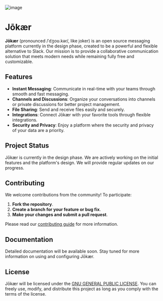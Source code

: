 ![image](https://github.com/user-attachments/assets/5732f40f-3920-4b74-8eba-691c38100959)

# Jōkær

**Jōkær**  (pronounced /ˈdʒoʊ.kər/, like joker) is an open source messaging platform currently in the design phase, created to be a powerful and flexible alternative to Slack. Our mission is to provide a collaborative communication solution that meets modern needs while remaining fully free and customizable.

## Features

- **Instant Messaging**: Communicate in real-time with your teams through smooth and fast messaging.
- **Channels and Discussions**: Organize your conversations into channels or private discussions for better project management.
- **File Sharing**: Send and receive files easily and securely.
- **Integrations**: Connect Jōkær with your favorite tools through flexible integrations.
- **Security and Privacy**: Enjoy a platform where the security and privacy of your data are a priority.

## Project Status

Jōkær is currently in the design phase. We are actively working on the initial features and the platform's design. We will provide regular updates on our progress.

## Contributing

We welcome contributions from the community! To participate:

1. **Fork the repository**.
2. **Create a branch for your feature or bug fix**.
3. **Make your changes and submit a pull request**.

Please read our [contributing guide](CONTRIBUTING.md) for more information.

## Documentation

Detailed documentation will be available soon. Stay tuned for more information on using and configuring Jōkær.

## License

Jōkær will be licensed under the [GNU GENERAL PUBLIC LICENSE](LICENSE). You can freely use, modify, and distribute this project as long as you comply with the terms of the license.
